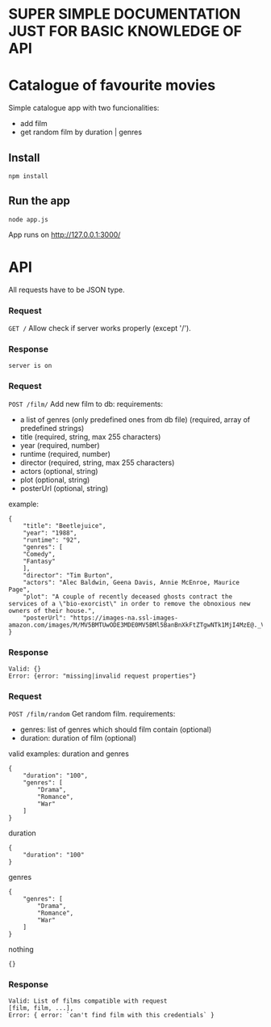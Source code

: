 # SUPER SIMPLE DOCUMENTATION JUST FOR BASIC KNOWLEDGE OF API
# Catalogue of favourite movies

Simple catalogue app with two funcionalities:
 - add film
 - get random film by duration | genres

## Install
    npm install
## Run the app
    node app.js

App runs on http://127.0.0.1:3000/
# API
All requests have to be JSON type.
### Request

`GET /`
    Allow check if server works properly (except '/').
### Response
    server is on
### Request

`POST /film/`
    Add new film to db:
    requirements:
    
- a list of genres (only predefined ones from db file) (required, array of predefined strings)
- title (required, string, max 255 characters)
- year (required, number)
- runtime (required, number)
- director (required, string, max 255 characters)
- actors (optional, string)
- plot (optional, string)
- posterUrl (optional, string)

example: 

    {
        "title": "Beetlejuice",
        "year": "1988",
        "runtime": "92",
        "genres": [
        "Comedy",
        "Fantasy"
        ],
        "director": "Tim Burton",
        "actors": "Alec Baldwin, Geena Davis, Annie McEnroe, Maurice Page",
        "plot": "A couple of recently deceased ghosts contract the services of a \"bio-exorcist\" in order to remove the obnoxious new owners of their house.",
        "posterUrl": "https://images-na.ssl-images-amazon.com/images/M/MV5BMTUwODE3MDE0MV5BMl5BanBnXkFtZTgwNTk1MjI4MzE@._V1_SX300.jpg"
    }
### Response
    Valid: {}
    Error: {error: "missing|invalid request properties"}
### Request

`POST /film/random`
    Get random film.
    requirements:
    
 - genres: list of genres which should film contain (optional)
 -  duration: duration of film (optional)

valid examples:
duration and genres

    {
    	"duration": "100",
    	"genres": [
            "Drama",
            "Romance",
            "War"
        ]   
    }
    
duration

    {
    	"duration": "100"
    }
    
genres

    {
    	"genres": [
            "Drama",
            "Romance",
            "War"
        ]
    }

nothing

    {}
    
### Response
    Valid: List of films compatible with request
    [film, film, ...],
    Error: { error: `can't find film with this credentials` }